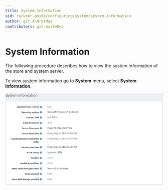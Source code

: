```yaml
---
title: System Information
uid: ru/user-guide/configuring/system/system-information
author: git.AndreiMaz
contributors: git.exileDev
---
```

# System Information

The following procedure describes how to view the system information of the store and system server.

To view system information go to **System** menu, select **System Information**.

![System Information](_static/system-information/system-information.png)
